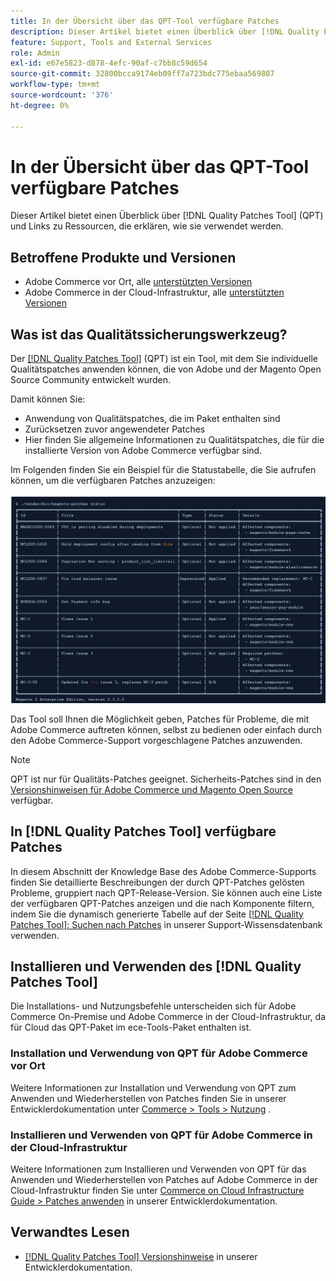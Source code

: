 ```yaml
---
title: In der Übersicht über das QPT-Tool verfügbare Patches
description: Dieser Artikel bietet einen Überblick über [!DNL Quality Patches Tool]  (QPT) und Links zu Ressourcen, die erklären, wie sie verwendet werden.
feature: Support, Tools and External Services
role: Admin
exl-id: e67e5823-d878-4efc-90af-c7bb8c59d654
source-git-commit: 32800bcca9174eb09ff7a723bdc775ebaa569807
workflow-type: tm+mt
source-wordcount: '376'
ht-degree: 0%

---
```


# In der Übersicht über das QPT-Tool verfügbare Patches

Dieser Artikel bietet einen Überblick über [!DNL Quality Patches Tool] (QPT) und Links zu Ressourcen, die erklären, wie sie verwendet werden.

## Betroffene Produkte und Versionen

* Adobe Commerce vor Ort, alle [unterstützten Versionen](https://www.adobe.com/content/dam/cc/en/legal/terms/enterprise/pdfs/Adobe-Commerce-Software-Lifecycle-Policy.pdf)
* Adobe Commerce in der Cloud-Infrastruktur, alle [unterstützten Versionen](https://www.adobe.com/content/dam/cc/en/legal/terms/enterprise/pdfs/Adobe-Commerce-Software-Lifecycle-Policy.pdf)

## Was ist das Qualitätssicherungswerkzeug?

Der [[!DNL Quality Patches Tool]](https://github.com/magento/quality-patches) (QPT) ist ein Tool, mit dem Sie individuelle Qualitätspatches anwenden können, die von Adobe und der Magento Open Source Community entwickelt wurden.

Damit können Sie:

* Anwendung von Qualitätspatches, die im Paket enthalten sind
* Zurücksetzen zuvor angewendeter Patches
* Hier finden Sie allgemeine Informationen zu Qualitätspatches, die für die installierte Version von Adobe Commerce verfügbar sind.

Im Folgenden finden Sie ein Beispiel für die Statustabelle, die Sie aufrufen können, um die verfügbaren Patches anzuzeigen:

![Magento_patches_list](/help/assets/tools/status_table.png)

Das Tool soll Ihnen die Möglichkeit geben, Patches für Probleme, die mit Adobe Commerce auftreten können, selbst zu bedienen oder einfach durch den Adobe Commerce-Support vorgeschlagene Patches anzuwenden.

>[!NOTE]
>
>QPT ist nur für Qualitäts-Patches geeignet. Sicherheits-Patches sind in den [Versionshinweisen für Adobe Commerce und Magento Open Source](https://experienceleague.adobe.com/docs/commerce-operations/release/notes/overview.html) verfügbar.

## In [!DNL Quality Patches Tool] verfügbare Patches

In diesem Abschnitt der Knowledge Base des Adobe Commerce-Supports finden Sie detaillierte Beschreibungen der durch QPT-Patches gelösten Probleme, gruppiert nach QPT-Release-Version.
Sie können auch eine Liste der verfügbaren QPT-Patches anzeigen und die nach Komponente filtern, indem Sie die dynamisch generierte Tabelle auf der Seite [[!DNL Quality Patches Tool]: Suchen nach Patches](https://experienceleague.adobe.com/tools/commerce-quality-patches/index.html) in unserer Support-Wissensdatenbank verwenden.

## Installieren und Verwenden des [!DNL Quality Patches Tool]

Die Installations- und Nutzungsbefehle unterscheiden sich für Adobe Commerce On-Premise und Adobe Commerce in der Cloud-Infrastruktur, da für Cloud das QPT-Paket im ece-Tools-Paket enthalten ist.

### Installation und Verwendung von QPT für Adobe Commerce vor Ort

Weitere Informationen zur Installation und Verwendung von QPT zum Anwenden und Wiederherstellen von Patches finden Sie in unserer Entwicklerdokumentation unter [Commerce > Tools > Nutzung](../usage.md) .

### Installieren und Verwenden von QPT für Adobe Commerce in der Cloud-Infrastruktur

Weitere Informationen zum Installieren und Verwenden von QPT für das Anwenden und Wiederherstellen von Patches auf Adobe Commerce in der Cloud-Infrastruktur finden Sie unter [Commerce on Cloud Infrastructure Guide > Patches anwenden](https://experienceleague.adobe.com/docs/commerce-cloud-service/user-guide/develop/upgrade/apply-patches.html) in unserer Entwicklerdokumentation.

## Verwandtes Lesen

* [[!DNL Quality Patches Tool] Versionshinweise](https://experienceleague.adobe.com/docs/commerce-operations/tools/quality-patches-tool/release-notes.html) in unserer Entwicklerdokumentation.
